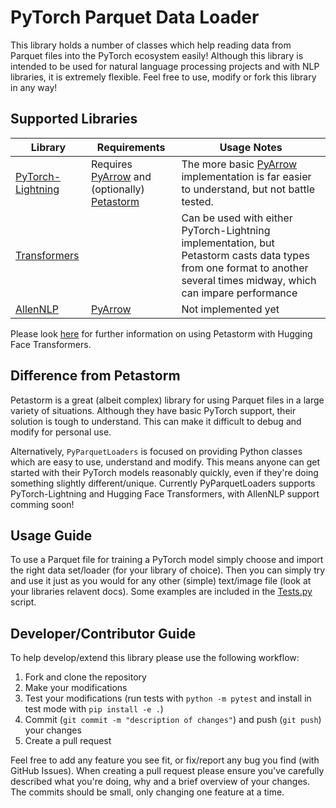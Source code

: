 # PyTorch Parquet Data Loader
This library holds a number of classes which help reading data from Parquet files into the PyTorch ecosystem easily!
Although this library is intended to be used for natural language processing projects and with NLP libraries, it is extremely flexible.
Feel free to use, modify or fork this library in any way!

## Supported Libraries
| Library                                                                    | Requirements                                                                                                              | Usage Notes                                                                                                                                                            |
|----------------------------------------------------------------------------|---------------------------------------------------------------------------------------------------------------------------|------------------------------------------------------------------------------------------------------------------------------------------------------------------------|
| [PyTorch-Lightning](https://github.com/PyTorchLightning/pytorch-lightning) | Requires [PyArrow](https://arrow.apache.org/docs/python/) and (optionally) [Petastorm](https://github.com/uber/petastorm) | The more basic [PyArrow](https://arrow.apache.org/docs/python/) implementation is far easier to understand, but not battle tested.                                     |
| [Transformers](https://huggingface.co/transformers/)                       |                                                                                                                           | Can be used with either PyTorch-Lightning implementation, but Petastorm casts data types from one format to another several times midway, which can impare performance |
| [AllenNLP](https://allennlp.org)                                           | [PyArrow](https://arrow.apache.org/docs/python/)                                                                          | Not implemented yet                                                                                                                                                    |

Please look [here](https://github.com/uber/petastorm/issues/603) for further information on using Petastorm with Hugging Face Transformers.

## Difference from Petastorm
Petastorm is a great (albeit complex) library for using Parquet files in a large variety of situations.
Although they have basic PyTorch support, their solution is tough to understand.
This can make it difficult to debug and modify for personal use.

Alternatively, `PyParquetLoaders` is focused on providing Python classes which are easy to use, understand and modify.
This means anyone can get started with their PyTorch models reasonably quickly, even if they're doing something slightly different/unique.
Currently PyParquetLoaders supports PyTorch-Lightning and Hugging Face Transformers, with AllenNLP support comming soon!

## Usage Guide
To use a Parquet file for training a PyTorch model simply choose and import the right data set/loader (for your library of choice).
Then you can simply try and use it just as you would for any other (simple) text/image file (look at your libraries relavent docs).
Some examples are included in the [Tests.py](Tests.py) script.

## Developer/Contributor Guide
To help develop/extend this library please use the following workflow:
1. Fork and clone the repository
2. Make your modifications
3. Test your modifications (run tests with `python -m pytest` and install in test mode with `pip install -e .`)
4. Commit (`git commit -m "description of changes"`) and push (`git push`) your changes
5. Create a pull request

Feel free to add any feature you see fit, or fix/report any bug you find (with GitHub Issues).
When creating a pull request please ensure you've carefully described what you're doing, why and a brief overview of your changes.
The commits should be small, only changing one feature at a time.
